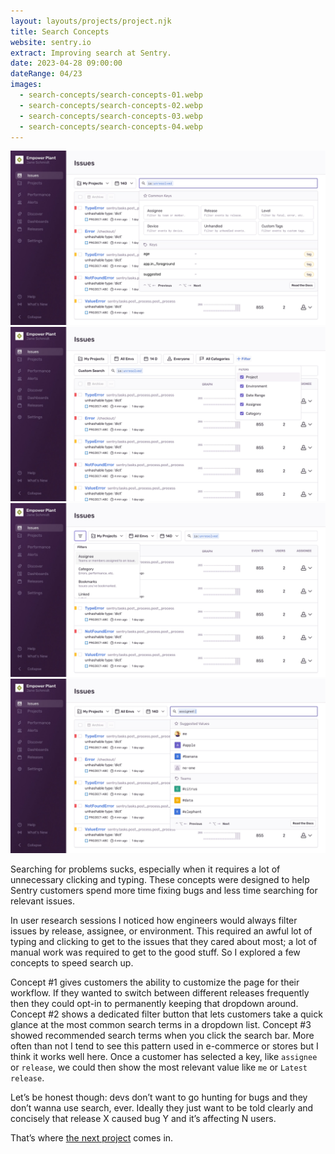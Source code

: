 ```yaml
---
layout: layouts/projects/project.njk
title: Search Concepts
website: sentry.io
extract: Improving search at Sentry.
date: 2023-04-28 09:00:00
dateRange: 04/23
images:
  - search-concepts/search-concepts-01.webp
  - search-concepts/search-concepts-02.webp
  - search-concepts/search-concepts-03.webp
  - search-concepts/search-concepts-04.webp
---
```


<div class="carousel columns-7-13">
  <a href="/images/projects/search-concepts/search-concepts-01.webp">
    <img src="/images/projects/search-concepts/search-concepts-01.webp" alt="Concept designs showing the Sentry interface" />
  </a>
  <a href="/images/projects/search-concepts/search-concepts-02.webp">
    <img src="/images/projects/search-concepts/search-concepts-02.webp" alt="Concept designs showing the Sentry interface" />
  </a>
  <a href="/images/projects/search-concepts/search-concepts-03.webp">
    <img src="/images/projects/search-concepts/search-concepts-03.webp" alt="Concept designs showing the Sentry interface" />
  </a>
  <a href="/images/projects/search-concepts/search-concepts-04.webp">
    <img src="/images/projects/search-concepts/search-concepts-04.webp" alt="Concept designs showing the Sentry interface" />
  </a>
</div>

<div class="columns-1-7">

<p class="intro">Searching for problems sucks, especially when it requires a lot of unnecessary clicking and typing. These concepts were designed to help Sentry customers spend more time fixing bugs and less time searching for relevant issues.</p>

In user research sessions I noticed how engineers would always filter issues by release, assignee, or environment. This required an awful lot of typing and clicking to get to the issues that they cared about most; a lot of manual work was required to get to the good stuff. So I explored a few concepts to speed search up.

Concept #1 gives customers the ability to customize the page for their workflow. If they wanted to switch between different releases frequently then they could opt-in to permanently keeping that dropdown around. Concept #2 shows a dedicated filter button that lets customers take a quick glance at the most common search terms in a dropdown list. Concept #3 showed recommended search terms when you click the search bar. More often than not I tend to see this pattern used in e-commerce or stores but I think it works well here. Once a customer has selected a key, like `assignee` or `release`, we could then show the most relevant value like `me` or `Latest release`.

Let’s be honest though: devs don’t want to go hunting for bugs and they don’t wanna use search, ever. Ideally they just want to be told clearly and concisely that release X caused bug Y and it’s affecting N users.

That’s where [the next project](/projects/issue-status) comes in.

</div>
